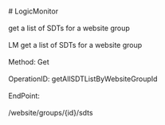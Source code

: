 <br>#     LogicMonitor</br>
<br>get a list of SDTs for a website group</br>
<br>LM get a list of SDTs for a website group</br>
<br>Method: Get</br>
<br>OperationID: getAllSDTListByWebsiteGroupId</br>
<br>EndPoint:</br>
<br>/website/groups/{id}/sdts</br>
